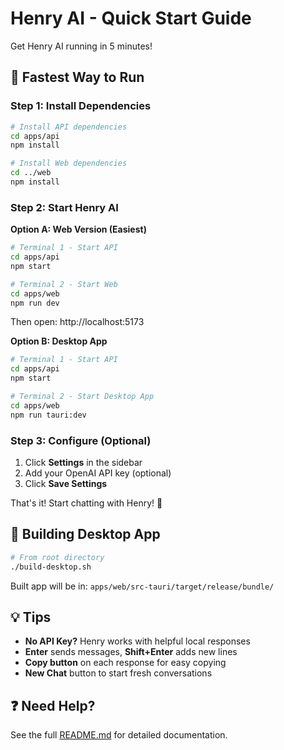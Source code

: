 # Henry AI - Quick Start Guide

Get Henry AI running in 5 minutes!

## 🚀 Fastest Way to Run

### Step 1: Install Dependencies

```bash
# Install API dependencies
cd apps/api
npm install

# Install Web dependencies
cd ../web
npm install
```

### Step 2: Start Henry AI

**Option A: Web Version (Easiest)**

```bash
# Terminal 1 - Start API
cd apps/api
npm start

# Terminal 2 - Start Web
cd apps/web
npm run dev
```

Then open: http://localhost:5173

**Option B: Desktop App**

```bash
# Terminal 1 - Start API
cd apps/api
npm start

# Terminal 2 - Start Desktop App
cd apps/web
npm run tauri:dev
```

### Step 3: Configure (Optional)

1. Click **Settings** in the sidebar
2. Add your OpenAI API key (optional)
3. Click **Save Settings**

That's it! Start chatting with Henry! 🎉

## 🔧 Building Desktop App

```bash
# From root directory
./build-desktop.sh
```

Built app will be in: `apps/web/src-tauri/target/release/bundle/`

## 💡 Tips

- **No API Key?** Henry works with helpful local responses
- **Enter** sends messages, **Shift+Enter** adds new lines
- **Copy button** on each response for easy copying
- **New Chat** button to start fresh conversations

## ❓ Need Help?

See the full [README.md](README.md) for detailed documentation.